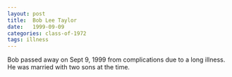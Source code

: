 ```yaml
---
layout: post
title:  Bob Lee Taylor
date:   1999-09-09
categories: class-of-1972
tags: illness
---
```

Bob passed away on Sept 9, 1999 from complications due to a long illness. He was married with two sons at the time.
